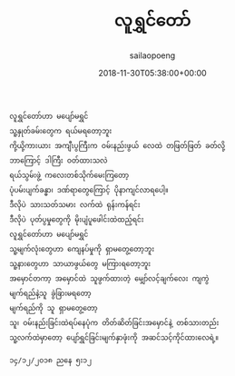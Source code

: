 ﻿---
_last_editor_used_jetpack: block-editor
_publicize_job_id: "59331695151"
_wp_old_date: "2021-06-08"
author: sailaopoeng
categories:
  - poems
date: "2018-11-30T05:38:00+00:00"
parent_post_id: null
post_id: "97"
timeline_notification: "1623109982"
title: လူရွှင်တော်
url: /2018/11/30/လူရွှင်တော်/

---
```
လူရွှင်တော်ဟာ မပျော်မရွှင်
သူ့နှုတ်ခမ်းတွေက ရယ်မရတော့ဘူး
ကို့ယို့ကားယား အကျီၤပွကြီးက ဝမ်းနည်းဖွယ် လေထဲ တဖြတ်ဖြတ် ခတ်လို့
ဘာကြောင့် ဒါကြီး ဝတ်ထားသလဲ
ရယ်သွမ်းဖွဲ့ ကလေးတစ်သိုက်မေးကြတော့
ပုံပမ်းပျက်ခန္ဓာ၊ ဒဏ်ရာတွေကြောင့် ပိုနာကျင်လာရပေါ့။
ဒီလိုပဲ သားသတ်သမား လက်ထဲ ရုန်းကန်ရင်း
ဒီလိုပဲ ပုတ်ပွမှုတွေကို မိုးပျံပူဖေါင်းထဲထည့်ရင်း
လူရွှင်တော်ဟာ မပျော်မရွှင်
သူ့မျက်လုံးတွေဟာ ကျေနပ်မှုကို ရှာမတွေ့တော့ဘူး
သူ့နားတွေဟာ သာယာဖွယ်တွေ မကြားရတော့ဘူး
အမှောင်တကာ့ အမှောင်ထဲ သူဖွက်ထားတဲ့ မျှော်လင့်ချက်လေး ကျကွဲ
မျက်ရည်နဲ့သူ ခွဲခြားမရတော့
မျက်ရည်ကို သူ ရှာမတွေ့တော့
သူ၊ ဝမ်းနည်းခြင်းထဲရပ်နေပုံက တိတ်ဆိတ်ခြင်းအမှောင်နဲ့ တစ်သားတည်း
သူ့လက်ထဲမှာတော့ ပျော်ရွှင်ခြင်းမျက်နှာဖုံးကို အဆင်သင့်ကိုင်ထားလေရဲ့။

၁၄/၁၂/၂၀၁၈ ညနေ ၅း၁၂
```
